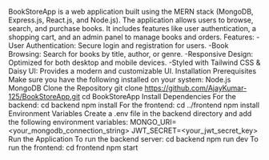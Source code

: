 
BookStoreApp is a web application built using the MERN stack (MongoDB, Express.js, React.js, and Node.js). The application allows users to browse, search, and purchase books. It includes features like user authentication, a shopping cart, and an admin panel to manage books and orders.
Features:
-User Authentication: Secure login and registration for users.
-Book Browsing: Search for books by title, author, or genre.
-Responsive Design: Optimized for both desktop and mobile devices.
-Styled with Tailwind CSS & Daisy UI: Provides a modern and customizable UI.
Installation
Prerequisites
Make sure you have the following installed on your system:
Node.js
MongoDB
Clone the Repository
git clone https://github.com/AjayKumar-125/BookStoreApp.git
cd BookStoreApp
Install Dependencies
For the backend:
cd backend
npm install
For the frontend:
cd ../frontend
npm install
Environment Variables
Create a .env file in the backend directory and add the following environment variables:
MONGO_URI=<your_mongodb_connection_string>
JWT_SECRET=<your_jwt_secret_key>
Run the Application
To run the backend server:
cd backend
npm run dev
To run the frontend:
cd frontend
npm start
